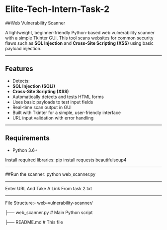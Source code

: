# Elite-Tech-Intern-Task-2

##Web Vulnerability Scanner

A lightweight, beginner-friendly Python-based web vulnerability scanner with a simple Tkinter GUI. This tool scans websites for common security flaws such as **SQL Injection** and **Cross-Site Scripting (XSS)** using basic payload injection.

---

## Features

- Detects:
- **SQL Injection (SQLi)**
- **Cross-Site Scripting (XSS)**
- Automatically detects and tests HTML forms
- Uses basic payloads to test input fields
- Real-time scan output in GUI
- Built with Tkinter for a simple, user-friendly interface
- URL input validation with error handling

---

## Requirements

- Python 3.6+

Install required libraries:
pip install requests beautifulsoup4

---

##Run the scanner:
python web_scanner.py

---

Enter URL And Take A Link From task 2.txt

---

File Structure:-
web-vulnerability-scanner/

├── web_scanner.py       # Main Python script

├── README.md            # This file

